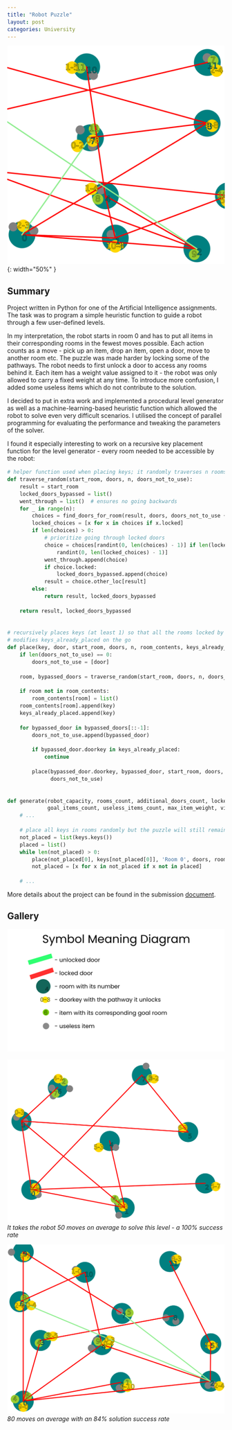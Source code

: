 ```yaml
---
title: "Robot Puzzle"
layout: post
categories: University
---
```


![RobotPuzzle_Thumbnail](/assets/img/robot-puzzle/Screenshot_1.png){: width="50%" }


## Summary

Project written in Python for one of the Artificial Intelligence assignments. The task was to program a simple heuristic function to guide a robot through a few user-defined levels.

In my interpretation, the robot starts in room 0 and has to put all items in their corresponding rooms in the fewest moves possible. Each action counts as a move - pick up an item, drop an item, open a door, move to another room etc. The puzzle was made harder by locking some of the pathways. The robot needs to first unlock a door to access any rooms behind it. Each item has a weight value assigned to it - the robot was only allowed to carry a fixed weight at any time. To introduce more confusion, I added some useless items which do not contribute to the solution.

I decided to put in extra work and implemented a procedural level generator as well as a machine-learning-based heuristic function which allowed the robot to solve even very difficult scenarios. I utilised the concept of parallel programming for evaluating the performance and tweaking the parameters of the solver.

I found it especially interesting to work on a recursive key placement function for the level generator - every room needed to be accessible by the robot:

```python
# helper function used when placing keys; it randomly traverses n rooms and returns (resultant room, bypassed locked doors list)
def traverse_random(start_room, doors, n, doors_not_to_use):
    result = start_room
    locked_doors_bypassed = list()
    went_through = list()  # ensures no going backwards
    for _ in range(n):
        choices = find_doors_for_room(result, doors, doors_not_to_use + went_through)
        locked_choices = [x for x in choices if x.locked]
        if len(choices) > 0:
            # prioritize going through locked doors
            choice = choices[randint(0, len(choices) - 1)] if len(locked_choices) == 0 else locked_choices[
                randint(0, len(locked_choices) - 1)]
            went_through.append(choice)
            if choice.locked:
                locked_doors_bypassed.append(choice)
            result = choice.other_loc[result]
        else:
            return result, locked_doors_bypassed

    return result, locked_doors_bypassed


# recursively places keys (at least 1) so that all the rooms locked by these keys can be accessed
# modifies keys_already_placed on the go
def place(key, door, start_room, doors, n, room_contents, keys_already_placed=list(), doors_not_to_use=list()):
    if len(doors_not_to_use) == 0:
        doors_not_to_use = [door]

    room, bypassed_doors = traverse_random(start_room, doors, n, doors_not_to_use)

    if room not in room_contents:
        room_contents[room] = list()
    room_contents[room].append(key)
    keys_already_placed.append(key)

    for bypassed_door in bypassed_doors[::-1]:
        doors_not_to_use.append(bypassed_door)

        if bypassed_door.doorkey in keys_already_placed:
            continue

        place(bypassed_door.doorkey, bypassed_door, start_room, doors, n, room_contents, keys_already_placed,
              doors_not_to_use)


def generate(robot_capacity, rooms_count, additional_doors_count, locked_doors_count,
             goal_items_count, useless_items_count, max_item_weight, visualise=False, save=True, file_name='level'):
    # ...

    # place all keys in rooms randomly but the puzzle will still remain solvable
    not_placed = list(keys.keys())
    placed = list()
    while len(not_placed) > 0:
        place(not_placed[0], keys[not_placed[0]], 'Room 0', doors, rooms_count - 1, room_contents, placed)
        not_placed = [x for x in not_placed if x not in placed]

    # ...
```

More details about the project can be found in the submission [document](https://gitlab.com/Pawel_Wilczewski/comp2611cwk1/-/blob/main/comp2611cwk1%20robot.pdf).

## Gallery

![RobotPuzzle_Screenshot_1](/assets/img/robot-puzzle/diagram.png)

![RobotPuzzle_Screenshot_3](/assets/img/robot-puzzle/Screenshot_2.png)
*It takes the robot 50 moves on average to solve this level - a 100% success rate*

![RobotPuzzle_Screenshot_4](/assets/img/robot-puzzle/Screenshot_3.png)
*80 moves on average with an 84% solution success rate*
